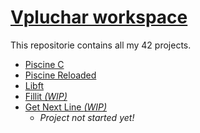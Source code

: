 # [Vpluchar workspace](https://github.com/kiezmor/42BLBLBLBLBLBLBLBL)

This repositorie contains all my 42 projects.

* 	[Piscine C](/42piscinec)
* [Piscine Reloaded](/piscineR)
* [Libft](/libft)
* [Fillit *(WIP)*](/Fillit)
* [Get Next Line *(WIP)*](/GNL)
	* *Project not started yet!*